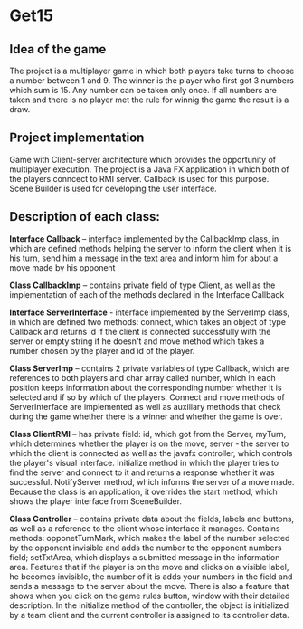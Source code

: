 # Get15

## Idea of the game
The project is a multiplayer game in which both players take turns to choose a number between 1 and 9. The winner is the player who first got 3 numbers which sum is 15.
Any number can be taken only once. If all numbers are taken and there is no player met the rule for winnig the game the result is a draw.

## Project implementation
Game with Client-server architecture which provides the opportunity of multiplayer execution. The project is a Java FX application in which both of the players conncect 
to RMI server. Callback is used for this purpose. Scene Builder is used for developing the user interface. 

## Description of each class:

**Interface Callback** – interface implemented by the CallbackImp class, in which are defined methods helping the server to inform the client when it is his turn,
send him a message in the text area and inform him for about a move made by his opponent

**Class CallbackImp** – contains private field of type Client, as well as the implementation of each of the methods declared in the Interface Callback 

**Interface ServerInterface** - interface implemented by the ServerImp class, in which are defined two methods: connect, which takes an object of type Callback and returns
id if the client is connected successfully with the server or empty string if he doesn't and move method which takes a number chosen by the player and id of the player.

**Class ServerImp** – contains 2 private variables of type Callback, which are references to both players and char array called number, which in each position keeps 
information about the corresponding number whether it is selected and if so by which of the players. Connect and move methods of ServerInterface are implemented as well as
auxiliary methods that check during the game whether there is a winner and whether the game is over.

**Class ClientRMI** – has private field: id, which got from the Server, myTurn, which determines whether the player is on the move, server - the server to which the 
client is connected as well as the javafx controller, which controls the player's visual interface. Initialize method in which the player tries to find the server and 
connect to it and returns a response whether it was successful. NotifyServer method, which informs the server of a move made. Because the class is an application, it 
overrides the start method, which shows the player interface from SceneBuilder.

**Class Controller** – contains private data about the fields, labels and buttons, as well as a reference to the client whose interface it manages. Contains methods: 
opponetTurnMark, which makes the label of the number selected by the opponent invisible and adds the number to the opponent numbers field; setTxtArea, which displays a 
submitted message in the information area. Features that if the player is on the move and clicks on a visible label, he becomes invisible, the number of it is adds your numbers in the field and sends a message to the server about the move. There is also a feature that shows when you click on the game rules button, window with their detailed description. In the initialize method of the controller, the object is initialized by a team client and the current controller is assigned to its controller data.
